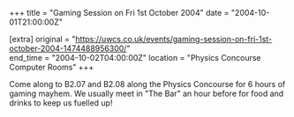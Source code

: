+++
title = "Gaming Session on Fri 1st October 2004"
date = "2004-10-01T21:00:00Z"

[extra]
original = "https://uwcs.co.uk/events/gaming-session-on-fri-1st-october-2004-1474488956300/"    
end_time = "2004-10-02T04:00:00Z"
location = "Physics Concourse Computer Rooms"
+++

Come along to B2.07 and B2.08 along the Physics Concourse for 6 hours of gaming mayhem.  We usually meet in "The Bar" an hour before for food and drinks to keep us fuelled up\!

